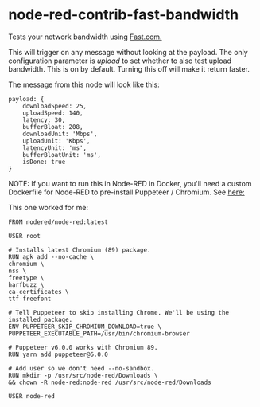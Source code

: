 # node-red-contrib-fast-bandwidth

Tests your network bandwidth using [Fast.com.](http://fast.com) 

This will trigger on any message without looking at the payload. 
The only configuration parameter is _upload_ to set whether to also test upload bandwidth. This is on by default. 
Turning this off will make it return faster.

The message from this node will look like this:

    payload: { 
        downloadSpeed: 25, 
        uploadSpeed: 140,
        latency: 30,
        bufferBloat: 208,
        downloadUnit: 'Mbps',
        uploadUnit: 'Kbps',
        latencyUnit: 'ms',
        bufferBloatUnit: 'ms',
        isDone: true 
    }

NOTE: If you want to run this in Node-RED in Docker, you'll need a custom Dockerfile for Node-RED to pre-install 
Puppeteer / Chromium. See [here:](https://github.com/puppeteer/puppeteer/blob/main/docs/troubleshooting.md#running-puppeteer-in-docker)

This one worked for me:

    FROM nodered/node-red:latest
    
    USER root
    
    # Installs latest Chromium (89) package.
    RUN apk add --no-cache \
    chromium \
    nss \
    freetype \
    harfbuzz \
    ca-certificates \
    ttf-freefont
    
    # Tell Puppeteer to skip installing Chrome. We'll be using the installed package.
    ENV PUPPETEER_SKIP_CHROMIUM_DOWNLOAD=true \
    PUPPETEER_EXECUTABLE_PATH=/usr/bin/chromium-browser
    
    # Puppeteer v6.0.0 works with Chromium 89.
    RUN yarn add puppeteer@6.0.0
    
    # Add user so we don't need --no-sandbox.
    RUN mkdir -p /usr/src/node-red/Downloads \
    && chown -R node-red:node-red /usr/src/node-red/Downloads
    
    USER node-red
